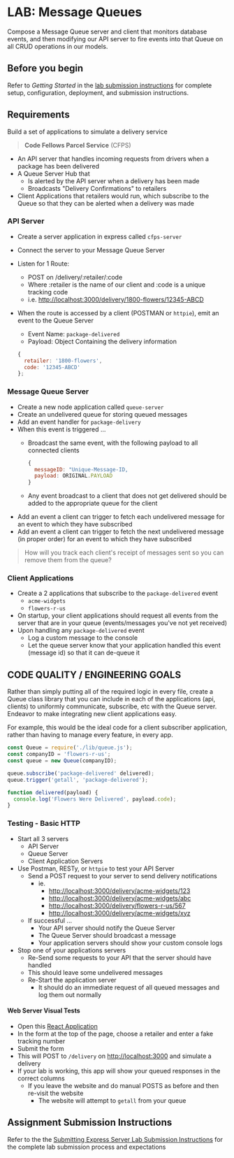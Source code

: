 # LAB: Message Queues

Compose a Message Queue server and client that monitors database events, and then modifying our API server to fire events into that Queue on all CRUD operations in our models.

## Before you begin

Refer to *Getting Started*  in the [lab submission instructions](../../../reference/submission-instructions/labs/README.md) for complete setup, configuration, deployment, and submission instructions.

## Requirements

Build a set of applications to simulate a delivery service

> **Code Fellows Parcel Service** (CFPS)

- An API server that handles incoming requests from drivers when a package has been delivered
- A Queue Server Hub that
  - Is alerted by the API server when a delivery has been made
  - Broadcasts "Delivery Confirmations" to retailers
- Client Applications that retailers would run, which subscribe to the Queue so that they can be alerted when a delivery was made

### API Server

- Create a server application in express called `cfps-server`
- Connect the server to your Message Queue Server
- Listen for 1 Route:
  - POST on /delivery/:retailer/:code
  - Where :retailer is the name of our client and :code is a unique tracking code
  - i.e. <http://localhost:3000/delivery/1800-flowers/12345-ABCD>
- When the route is accessed by a client (POSTMAN or `httpie`), emit an event to the Queue Server
  - Event Name: `package-delivered`
  - Payload: Object Containing the delivery information

  ```javascript
  {
    retailer: '1800-flowers',
    code: '12345-ABCD'
  };
  ```

### Message Queue Server

- Create a new node application called `queue-server`
- Create an undelivered queue for storing queued messages
- Add an event handler for `package-delivery`
- When this event is triggered ...
  - Broadcast the same event, with the following payload to all connected clients

    ```javascript
    {
      messageID: "Unique-Message-ID,
      payload: ORIGINAL.PAYLOAD
    }
    ```

  - Any event broadcast to a client that does not get delivered should be added to the appropriate queue for the client
- Add an event a client can trigger to fetch each undelivered message for an event to which they have subscribed
- Add an event a client can trigger to fetch the next undelivered message (in proper order) for an event to which they have subscribed

> How will you track each client's receipt of messages sent so you can remove them from the queue?

### Client Applications

- Create a 2 applications that subscribe to the `package-delivered` event
  - `acme-widgets`
  - `flowers-r-us`
- On startup, your client applications should request all events from the server that are in your queue (events/messages you've not yet received)
- Upon handling any `package-delivered` event
  - Log a custom message to the console
  - Let the queue server know that your application handled this event (message id) so that it can de-queue it

## CODE QUALITY / ENGINEERING GOALS

Rather than simply putting all of the required logic in every file, create a Queue class library that you can include in each of the applications (api, clients) to uniformly communicate, subscribe, etc with the Queue server. Endeavor to make integrating new client applications easy.

For example, this would be the ideal code for a client subscriber application, rather than having to manage every feature, in every app.

```javascript
const Queue = require('./lib/queue.js');
const companyID = 'flowers-r-us';
const queue = new Queue(companyID);

queue.subscribe('package-delivered' delivered);
queue.trigger('getall', 'package-delivered');

function delivered(payload) {
  console.log('Flowers Were Delivered', payload.code);
}
```

### Testing - Basic HTTP

- Start all 3 servers
  - API Server
  - Queue Server
  - Client Application Servers
- Use Postman, RESTy, or `httpie` to test your API Server
  - Send a POST request to your server to send delivery notifications
    - ie.
      - <http://localhost:3000/delivery/acme-widgets/123>
      - <http://localhost:3000/delivery/acme-widgets/abc>
      - <http://localhost:3000/delivery/flowers-r-us/567>
      - <http://localhost:3000/delivery/acme-widgets/xyz>
  - If successful ...
    - Your API server should notify the Queue Server
    - The Queue Server should broadcast a message
    - Your application servers should show your custom console logs
- Stop one of your applications servers
  - Re-Send some requests to your API that the server should have handled
  - This should leave some undelivered messages
  - Re-Start the application server
    - It should do an immediate request of all queued messages and log them out normally

#### Web Server Visual Tests

- Open this [React Application](https://5ctmj.csb.app/)
- In the form at the top of the page, choose a retailer and enter a fake tracking number
- Submit the form
- This will POST to `/delivery` on <http://localhost:3000> and simulate a delivery
- If your lab is working, this app will show your queued responses in the correct columns
  - If you leave the website and do manual POSTS as before and then re-visit the website
    - The website will attempt to `getall` from your queue

## Assignment Submission Instructions

Refer to the the [Submitting Express Server Lab Submission Instructions](../../../reference/submission-instructions/labs/express-servers.md) for the complete lab submission process and expectations
